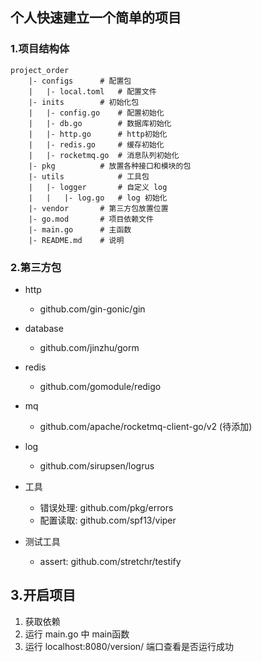 ## 个人快速建立一个简单的项目

### 1.项目结构体
```text
project_order
    |- configs      # 配置包
    |   |- local.toml   # 配置文件
    |- inits        # 初始化包
    |   |- config.go    # 配置初始化
    |   |- db.go        # 数据库初始化
    |   |- http.go      # http初始化
    |   |- redis.go     # 缓存初始化
    |   |- rocketmq.go  # 消息队列初始化
    |- pkg          # 放置各种接口和模块的包
    |- utils            # 工具包
    |   |- logger       # 自定义 log
    |   |   |- log.go   # log 初始化
    |- vendor       # 第三方包放置位置
    |- go.mod       # 项目依赖文件
    |- main.go      # 主函数
    |- README.md    # 说明 
```

### 2.第三方包
- http
    - github.com/gin-gonic/gin
    
- database
    - github.com/jinzhu/gorm 
    
- redis 
    - github.com/gomodule/redigo
    
- mq
  - github.com/apache/rocketmq-client-go/v2 (待添加)
- log
    - github.com/sirupsen/logrus
    
- 工具
    - 错误处理: github.com/pkg/errors
    - 配置读取: github.com/spf13/viper
    
- 测试工具
    - assert: github.com/stretchr/testify
    
## 3.开启项目
1.  获取依赖
2.  运行 main.go 中 main函数
3.  运行 localhost:8080/version/ 端口查看是否运行成功
